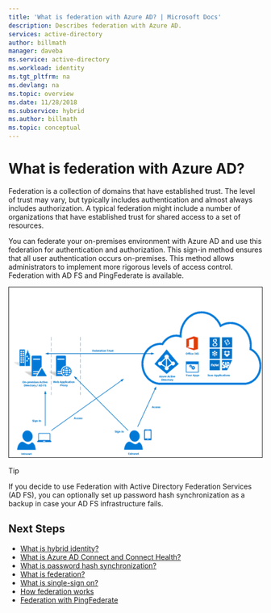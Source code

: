 ```yaml
---
title: 'What is federation with Azure AD? | Microsoft Docs'
description: Describes federation with Azure AD.
services: active-directory
author: billmath
manager: daveba
ms.service: active-directory
ms.workload: identity
ms.tgt_pltfrm: na
ms.devlang: na
ms.topic: overview
ms.date: 11/28/2018
ms.subservice: hybrid
ms.author: billmath
ms.topic: conceptual
---
```


# What is federation with Azure AD?

Federation is a collection of domains that have established trust. The level of trust may vary, but typically includes authentication and almost always includes authorization. A typical federation might include a number of organizations that have established trust for shared access to a set of resources.

You can federate your on-premises environment with Azure AD and use this federation for authentication and authorization.  This sign-in method ensures that all user authentication occurs on-premises.  This method allows administrators to implement more rigorous levels of access control. Federation with AD FS and PingFederate is available.

![Federated identity](./media/whatis-hybrid-identity/federated-identity.png)


> [!TIP]
> If you decide to use Federation with Active Directory Federation Services (AD FS), you can optionally set up password hash synchronization as a backup in case your AD FS infrastructure fails.


## Next Steps

- [What is hybrid identity?](whatis-phs.md)
- [What is Azure AD Connect and Connect Health?](whatis-azure-ad-connect.md)
- [What is password hash synchronization?](whatis-phs.md)
- [What is federation?](whatis-fed.md)
- [What is single-sign on?](how-to-connect-sso.md)
- [How federation works](how-to-connect-fed-whatis.md)
- [Federation with PingFederate](how-to-connect-install-custom.md#configuring-federation-with-pingfederate)
